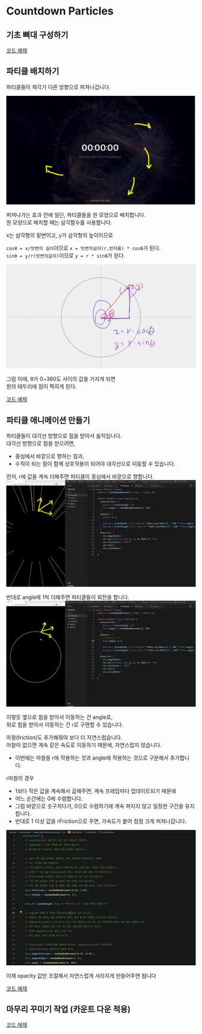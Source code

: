 # Countdown Particles

## 기초 뼈대 구성하기

[코드 예제](../boilerplate/)

## 파티클 배치하기

파티클들이 제각기 다른 방향으로 퍼져나갑니다.

![Alt text](image.png)

퍼져나가는 효과 전에 일단, 파티클들을 원 모양으로 배치합니다.<br>
원 모양으로 배치할 때는 삼각함수를 사용합니다.

x는 삼각형의 밑변이고, y가 삼각형의 높이이므로<br>

`cosθ = x/빗변의 길이`이므로 `x = 빗변의길이(r,반지름) * cosθ`가 된다.<br>
`sinθ = y/r(빗변의길이)`이므로 `y = r * sinθ`가 된다.

![Alt text](image-1.png)

그럼 이때, θ가 0~360도 사이의 값을 가지게 되면<br>
원의 테두리에 점이 찍히게 된다.

[코드 예제](../arrange-particles/)

## 파티클 애니메이션 만들기

파티클들이 대각선 방향으로 힘을 받아서 움직입니다.<br>
대각선 방향으로 힘을 받으려면,

- 중심에서 바깥으로 향하는 힘과,
- 수직이 되는 힘이 함께 상호작용이 되어야 대각선으로 이동할 수 있습니다.

먼저, r에 값을 계속 더해주면 파티클이 중심에서 바깥으로 향합니다.
![Alt text](image-2.png)

반대로 angle에 1씩 더해주면 파티클들이 회전을 합니다.
![Alt text](image-3.png)

이렇듯 옆으로 힘을 받아서 이동하는 건 angle로,<br>
위로 힘을 받아서 이동하는 건 r로 구현할 수 있습니다.

마찰(friction)도 추가해줘야 보다 더 자연스럽습니다.<br>
마찰이 없으면 계속 같은 속도로 이동하기 때문에, 자연스럽지 않습니다.

- 이번에는 마찰을 r에 작용하는 것과 angle에 작용하는 것으로 구분해서 추가합니다.

r마찰의 경우

- 1보다 작은 값을 계속해서 곱해주면, 계속 프레임마다 업데이트되기 때문에
- 어느 순간에는 0에 수렴합니다.
- 그럼 바깥으로 솟구치다가, 0으로 수렴하기에 계속 퍼지지 않고 일정한 구간을 유지합니다.
- 반대로 1 이상 값을 rFriction으로 주면, 가속도가 붙어 점점 크게 퍼져나갑니다.

![Alt text](image-4.png)

이제 opacity 값만 조절해서 자연스럽게 사라지게 만들어주면 됩니다

[코드 예제](../make-particles-animation/)

## 마무리 꾸미기 작업 (카운트 다운 적용)

[코드 에제](../add-countdown-at-particles/)
